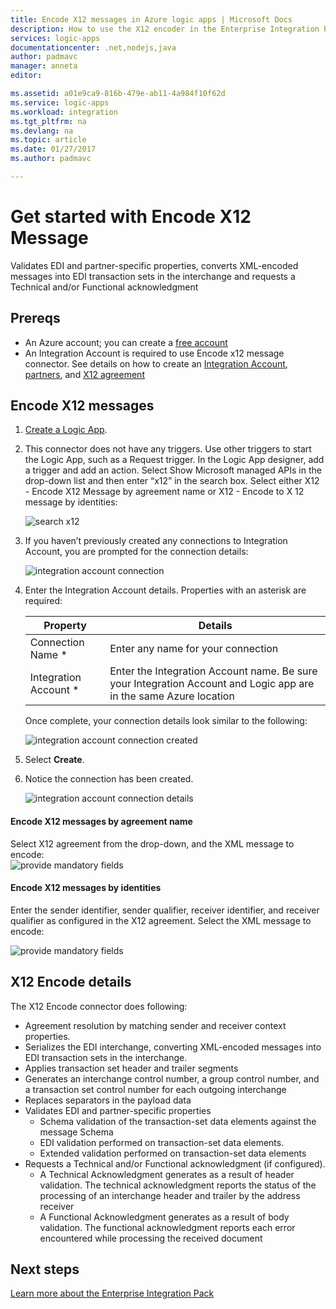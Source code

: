 ```yaml
---
title: Encode X12 messages in Azure logic apps | Microsoft Docs
description: How to use the X12 encoder in the Enterprise Integration Pack in your logic apps
services: logic-apps
documentationcenter: .net,nodejs,java
author: padmavc
manager: anneta
editor: 

ms.assetid: a01e9ca9-816b-479e-ab11-4a984f10f62d
ms.service: logic-apps
ms.workload: integration
ms.tgt_pltfrm: na
ms.devlang: na
ms.topic: article
ms.date: 01/27/2017
ms.author: padmavc

---
```

# Get started with Encode X12 Message
Validates EDI and partner-specific properties, converts XML-encoded messages into EDI transaction sets in the interchange and requests a Technical and/or Functional acknowledgment

## Prereqs
* An Azure account; you can create a [free account](https://azure.microsoft.com/free)
* An Integration Account is required to use Encode x12 message connector. See details on how to create an [Integration Account](logic-apps-enterprise-integration-create-integration-account.md), [partners](logic-apps-enterprise-integration-partners.md), and [X12 agreement](logic-apps-enterprise-integration-x12.md)

## Encode X12 messages

1. [Create a Logic App](logic-apps-create-a-logic-app.md).
2. This connector does not have any triggers. Use other triggers to start the Logic App, such as a Request trigger.  In the Logic App designer, add a trigger and add an action.  Select Show Microsoft managed APIs in the drop-down list and then enter “x12” in the search box.  Select either X12 - Encode X12 Message by agreement name or X12 - Encode to X 12 message by identities:  
   
    ![search x12](./media/logic-apps-enterprise-integration-x12-encode/x12decodeimage1.png) 
3. If you haven’t previously created any connections to Integration Account, you are prompted for the connection details:
   
    ![integration account connection](./media/logic-apps-enterprise-integration-x12-encode/x12encodeimage1.png) 
4. Enter the Integration Account details.  Properties with an asterisk are required:
   
   | Property | Details |
   | --- | --- |
   | Connection Name * |Enter any name for your connection |
   | Integration Account * |Enter the Integration Account name. Be sure your Integration Account and Logic app are in the same Azure location |
   
    Once complete, your connection details look similar to the following:
   
    ![integration account connection created](./media/logic-apps-enterprise-integration-x12-encode/x12encodeimage2.png) 
5. Select **Create**.
6. Notice the connection has been created.
   
    ![integration account connection details](./media/logic-apps-enterprise-integration-x12-encode/x12encodeimage3.png) 

#### Encode X12 messages by agreement name
Select X12 agreement from the drop-down, and the XML message to encode:     
    ![provide mandatory fields](./media/logic-apps-enterprise-integration-x12-encode/x12encodeimage4.png) 

#### Encode X12 messages by identities
Enter the sender identifier, sender qualifier, receiver identifier, and receiver qualifier as configured in the X12 agreement.  Select the XML message to encode:
   
   ![provide mandatory fields](./media/logic-apps-enterprise-integration-x12-encode/x12encodeimage5.png) 

## X12 Encode details

The X12 Encode connector does following:

* Agreement resolution by matching sender and receiver context properties.
* Serializes the EDI interchange, converting XML-encoded messages into EDI transaction sets in the interchange.
* Applies transaction set header and trailer segments
* Generates an interchange control number, a group control number, and a transaction set control number for each outgoing interchange
* Replaces separators in the payload data
* Validates EDI and partner-specific properties
  * Schema validation of the transaction-set data elements against the message Schema
  * EDI validation performed on transaction-set data elements.
  * Extended validation performed on transaction-set data elements
* Requests a Technical and/or Functional acknowledgment (if configured).
  * A Technical Acknowledgment generates as a result of header validation. The technical acknowledgment reports the status of the processing of an interchange header and trailer by the address receiver
  * A Functional Acknowledgment generates as a result of body validation. The functional acknowledgment reports each error encountered while processing the received document

## Next steps
[Learn more about the Enterprise Integration Pack](logic-apps-enterprise-integration-overview.md "Learn about Enterprise Integration Pack") 

